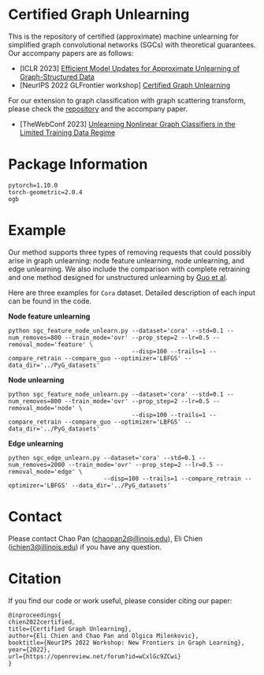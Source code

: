 # Certified Graph Unlearning

This is the repository of certified (approximate) machine unlearning for simplified graph convolutional networks (SGCs) with theoretical guarantees. Our accompany papers are as follows:

- [ICLR 2023] [Efficient Model Updates for Approximate Unlearning of Graph-Structured Data](https://openreview.net/forum?id=fhcu4FBLciL)
- [NeurIPS 2022 GLFrontier workshop] [Certified Graph Unlearning](https://openreview.net/forum?id=wCxlGc9ZCwi)

For our extension to graph classification with graph scattering transform, please check the [repository](https://github.com/thupchnsky/graph_unlearn) and the accompany paper.

- [TheWebConf 2023] [Unlearning Nonlinear Graph Classifiers in the Limited Training Data Regime](https://arxiv.org/abs/2211.03216)

# Package Information
```
pytorch=1.10.0
torch-geometric=2.0.4
ogb
```

# Example
Our method supports three types of removing requests that could possibly arise in graph unlearning: node feature unlearning, node unlearning, and edge unlearning. We also include the comparison with complete retraining and one method designed for unstructured unlearning by [Guo et al](https://proceedings.mlr.press/v119/guo20c.html).

Here are three examples for `Cora` dataset. Detailed description of each input can be found in the code.

**Node feature unlearning**
```
python sgc_feature_node_unlearn.py --dataset='cora' --std=0.1 --num_removes=800 --train_mode='ovr' --prop_step=2 --lr=0.5 --removal_mode='feature' \
                                   --disp=100 --trails=1 --compare_retrain --compare_guo --optimizer='LBFGS' --data_dir='../PyG_datasets'
```

**Node unlearning**
```
python sgc_feature_node_unlearn.py --dataset='cora' --std=0.1 --num_removes=800 --train_mode='ovr' --prop_step=2 --lr=0.5 --removal_mode='node' \
                                   --disp=100 --trails=1 --compare_retrain --compare_guo --optimizer='LBFGS' --data_dir='../PyG_datasets'
```

**Edge unlearning**
```
python sgc_edge_unlearn.py --dataset='cora' --std=0.1 --num_removes=2000 --train_mode='ovr' --prop_step=2 --lr=0.5 --removal_mode='edge' \
                           --disp=100 --trails=1 --compare_retrain --optimizer='LBFGS' --data_dir='../PyG_datasets'
```

# Contact
Please contact Chao Pan (chaopan2@illinois.edu), Eli Chien (ichien3@illinois.edu) if you have any question.

# Citation
If you find our code or work useful, please consider citing our paper:
```
@inproceedings{
chien2022certified,
title={Certified Graph Unlearning},
author={Eli Chien and Chao Pan and Olgica Milenkovic},
booktitle={NeurIPS 2022 Workshop: New Frontiers in Graph Learning},
year={2022},
url={https://openreview.net/forum?id=wCxlGc9ZCwi}
}
```
